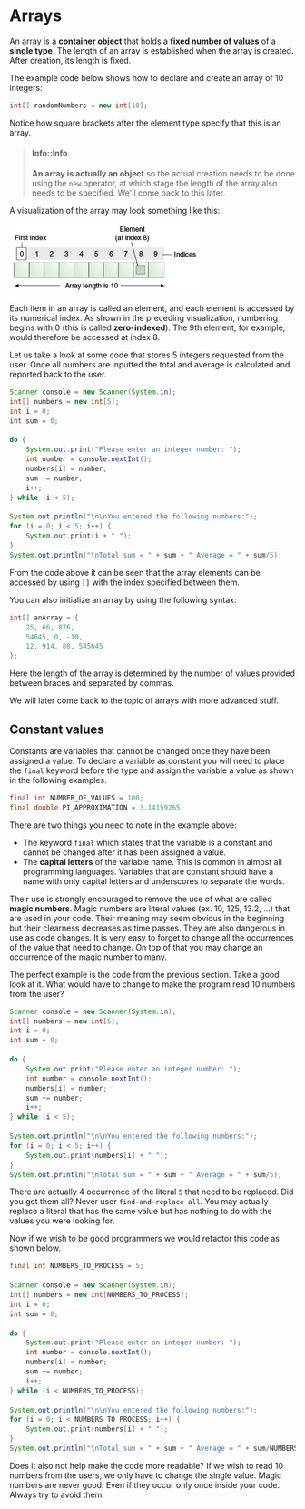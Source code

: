 <!-- toc -->

# Arrays

An array is a **container object** that holds a **fixed number of values** of a **single type**. The length of an array is established when the array is created. After creation, its length is fixed.

The example code below shows how to declare and create an array of 10 integers:

```java
int[] randomNumbers = new int[10];
```

Notice how square brackets after the element type specify that this is an array.

> #### Info::Info
>
> **An array is actually an object** so the actual creation needs to be done using the `new` operator, at which stage the length of the array also needs to be specified. We'll come back to this later.

A visualization of the array may look something like this:

![An array of 10 integers](img/arrays_of_ten_integers.gif)

Each item in an array is called an element, and each element is accessed by its numerical index. As shown in the preceding visualization, numbering begins with 0 (this is called **zero-indexed**). The 9th element, for example, would therefore be accessed at index 8.

Let us take a look at some code that stores 5 integers requested from the user. Once all numbers are inputted the total and average is calculated and reported back to the user.

```java
Scanner console = new Scanner(System.in);
int[] numbers = new int[5];
int i = 0;
int sum = 0;

do {
    System.out.print("Please enter an integer number: ");
    int number = console.nextInt();
    numbers[i] = number;
    sum += number;
    i++;
} while (i < 5);

System.out.println("\n\nYou entered the following numbers:");
for (i = 0; i < 5; i++) {
    System.out.print(i + " ");
}
System.out.println("\nTotal sum = " + sum + " Average = " + sum/5);
```

From the code above it can be seen that the array elements can be accessed by using `[]` with the index specified between them.

You can also initialize an array by using the following syntax:

```java
int[] anArray = {
    25, 66, 876,
    54645, 0, -10,
    12, 914, 88, 545645
};
```

Here the length of the array is determined by the number of values provided between braces and separated by commas.

We will later come back to the topic of arrays with more advanced stuff.

## Constant values
<!-- TODO: Not 100% sure if we should place this here. Maybe should be refactored and placed with variables or separate chapter on improving code readability and maintainability. -->

Constants are variables that cannot be changed once they have been assigned a value. To declare a variable as constant you will need to place the `final` keyword before the type and assign the variable a value as shown in the following examples.

```java
final int NUMBER_OF_VALUES = 100;
final double PI_APPROXIMATION = 3.14159265;
```

There are two things you need to note in the example above:
* The keyword `final` which states that the variable is a constant and cannot be changed after it has been assigned a value.
* The **capital letters** of the variable name. This is common in almost all programming languages. Variables that are constant should have a name with only capital letters and underscores to separate the words.

Their use is strongly encouraged to remove the use of what are called **magic numbers**. Magic numbers are literal values (ex. 10, 125, 13.2, ...) that are used in your code. Their meaning may seem obvious in the beginning but their clearness decreases as time passes. They are also dangerous in use as code changes. It is very easy to forget to change all the occurrences of the value that need to change. On top of that you may change an occurrence of the magic number to many.

The perfect example is the code from the previous section. Take a good look at it. What would have to change to make the program read 10 numbers from the user?

```java
Scanner console = new Scanner(System.in);
int[] numbers = new int[5];
int i = 0;
int sum = 0;

do {
    System.out.print("Please enter an integer number: ");
    int number = console.nextInt();
    numbers[i] = number;
    sum += number;
    i++;
} while (i < 5);

System.out.println("\n\nYou entered the following numbers:");
for (i = 0; i < 5; i++) {
    System.out.print(numbers[i] + " ");
}
System.out.println("\nTotal sum = " + sum + " Average = " + sum/5);
```

There are actually 4 occurrence of the literal `5` that need to be replaced. Did you get them all? Never user `find-and-replace all`. You may actually replace a literal that has the same value but has nothing to do with the values you were looking for.

Now if we wish to be good programmers we would refactor this code as shown below.

```java
final int NUMBERS_TO_PROCESS = 5;

Scanner console = new Scanner(System.in);
int[] numbers = new int[NUMBERS_TO_PROCESS];
int i = 0;
int sum = 0;

do {
    System.out.print("Please enter an integer number: ");
    int number = console.nextInt();
    numbers[i] = number;
    sum += number;
    i++;
} while (i < NUMBERS_TO_PROCESS);

System.out.println("\n\nYou entered the following numbers:");
for (i = 0; i < NUMBERS_TO_PROCESS; i++) {
    System.out.print(numbers[i] + " ");
}
System.out.println("\nTotal sum = " + sum + " Average = " + sum/NUMBERS_TO_PROCESS);
```

Does it also not help make the code more readable? If we wish to read 10 numbers from the users, we only have to change the single value. Magic numbers are never good. Even if they occur only once inside your code. Always try to avoid them.
